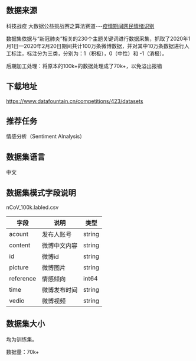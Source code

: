 ## 数据来源

科技战疫 大数据公益挑战赛之算法赛道---[疫情期间网民情绪识别](https://www.datafountain.cn/competitions/423)

数据集依据与“新冠肺炎”相关的230个主题关键词进行数据采集，抓取了2020年1月1日—2020年2月20日期间共计100万条微博数据，并对其中10万条数据进行人工标注，标注分为三类，分别为：1（积极），0（中性）和 -1（消极）。

后期加工处理：将原本的100k+的数据处理成了70k+，以免溢出报错

## 下载地址

https://www.datafountain.cn/competitions/423/datasets

## 推荐任务

情感分析（Sentiment Alnalysis）

## 数据集语言

中文

## 数据集模式字段说明

nCoV_100k.labled.csv

| 字段        | 说明     | 类型     |
| --------- | ------ | ------ |
| acount    | 发布人账号  | string |
| content   | 微博中文内容 | string |
| id        | 微博id   | string |
| picture   | 微博图片   | string |
| reference | 情感倾向   | int64  |
| time      | 微博发布时间 | string |
| vedio     | 微博视频   | string |

## 数据集大小

均为训练集。

数据量：70k+
